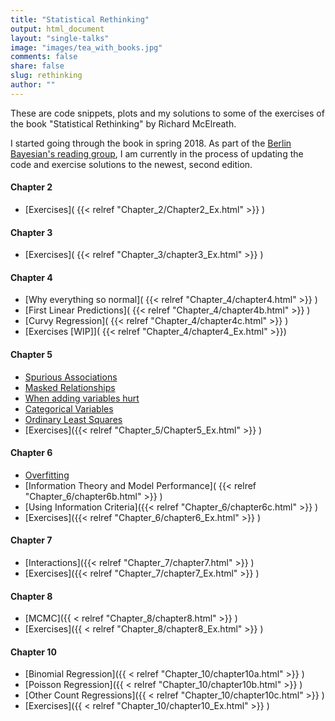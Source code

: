 ```yaml
---
title: "Statistical Rethinking"
output: html_document
layout: "single-talks"
image: "images/tea_with_books.jpg"
comments: false
share: false
slug: rethinking
author: ""
---
```

These are code snippets, plots and my solutions to some of the exercises of the book "Statistical Rethinking" by Richard McElreath.

I started going through the book in spring 2018. As part of the [Berlin Bayesian's reading group](https://www.meetup.com/de-DE/BerlinBayesians/), I am currently in the process of updating the code and exercise solutions to the newest, second edition.

#### Chapter 2
- [Exercises]( {{< relref "Chapter_2/Chapter2_Ex.html" >}} )

#### Chapter 3
- [Exercises]( {{< relref "Chapter_3/chapter3_Ex.html" >}} )

#### Chapter 4
- [Why everything so normal]( {{< relref "Chapter_4/chapter4.html" >}} )
- [First Linear Predictions]( {{< relref "Chapter_4/chapter4b.html" >}} )
- [Curvy Regression]( {{< relref "Chapter_4/chapter4c.html" >}} )
- [Exercises [WIP]]( {{< relref "Chapter_4/chapter4_Ex.html" >}})

#### Chapter 5
- [Spurious Associations](https://github.com/corriebar/Statistical-Rethinking/blob/master/Chapter_5/chapter5a.R)
- [Masked Relationships](https://github.com/corriebar/Statistical-Rethinking/blob/master/Chapter_5/chapter5b.R)
- [When adding variables hurt](https://github.com/corriebar/Statistical-Rethinking/blob/master/Chapter_5/chapter5c.R)
- [Categorical Variables](https://github.com/corriebar/Statistical-Rethinking/blob/master/Chapter_5/chapter5d.R)
- [Ordinary Least Squares](https://github.com/corriebar/Statistical-Rethinking/blob/master/Chapter_5/chapter5e.R)
- [Exercises]({{< relref "Chapter_5/Chapter5_Ex.html" >}} )

#### Chapter 6
- [Overfitting](https://github.com/corriebar/Statistical-Rethinking/blob/master/Chapter_6/chapter6a.R)
- [Information Theory and Model Performance]( {{< relref "Chapter_6/chapter6b.html" >}} )
- [Using Information Criteria]({{< relref "Chapter_6/chapter6c.html" >}} )
- [Exercises]({{< relref "Chapter_6/chapter6_Ex.html" >}} )

#### Chapter 7
- [Interactions]({{< relref "Chapter_7/chapter7.html" >}} )
- [Exercises]({{< relref "Chapter_7/chapter7_Ex.html" >}} )

#### Chapter 8
- [MCMC]({{ < relref "Chapter_8/chapter8.html" >}} )
- [Exercises]({{ < relref "Chapter_8/chapter8_Ex.html" >}} )

#### Chapter 10
- [Binomial Regression]({{ < relref "Chapter_10/chapter10a.html" >}} )
- [Poisson Regression]({{ < relref "Chapter_10/chapter10b.html" >}} )
- [Other Count Regressions]({{ < relref "Chapter_10/chapter10c.html" >}} )
- [Exercises]({{ < relref "Chapter_10/chapter10_Ex.html" >}} )

